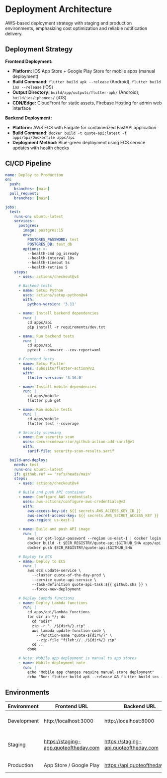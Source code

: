 # Deployment Architecture

AWS-based deployment strategy with staging and production environments, emphasizing cost optimization and reliable notification delivery.

## Deployment Strategy

**Frontend Deployment:**
- **Platform:** iOS App Store + Google Play Store for mobile apps (manual deployment)
- **Build Command:** `flutter build apk --release` (Android), `flutter build ios --release` (iOS)
- **Output Directory:** `build/app/outputs/flutter-apk/` (Android), `build/ios/iphoneos/` (iOS)
- **CDN/Edge:** CloudFront for static assets, Firebase Hosting for admin web interface

**Backend Deployment:**
- **Platform:** AWS ECS with Fargate for containerized FastAPI application
- **Build Command:** `docker build -t quote-api:latest -f apps/api/Dockerfile apps/api`
- **Deployment Method:** Blue-green deployment using ECS service updates with health checks

## CI/CD Pipeline

```yaml
name: Deploy to Production
on:
  push:
    branches: [main]
  pull_request:
    branches: [main]

jobs:
  test:
    runs-on: ubuntu-latest
    services:
      postgres:
        image: postgres:15
        env:
          POSTGRES_PASSWORD: test
          POSTGRES_DB: test_db
        options: >-
          --health-cmd pg_isready
          --health-interval 10s
          --health-timeout 5s
          --health-retries 5
    steps:
      - uses: actions/checkout@v4

      # Backend tests
      - name: Setup Python
        uses: actions/setup-python@v4
        with:
          python-version: '3.11'

      - name: Install backend dependencies
        run: |
          cd apps/api
          pip install -r requirements/dev.txt

      - name: Run backend tests
        run: |
          cd apps/api
          pytest --cov=src --cov-report=xml

      # Frontend tests
      - name: Setup Flutter
        uses: subosito/flutter-action@v2
        with:
          flutter-version: '3.16.0'

      - name: Install mobile dependencies
        run: |
          cd apps/mobile
          flutter pub get

      - name: Run mobile tests
        run: |
          cd apps/mobile
          flutter test --coverage

      # Security scanning
      - name: Run security scan
        uses: securecodewarrior/github-action-add-sarif@v1
        with:
          sarif-file: security-scan-results.sarif

  build-and-deploy:
    needs: test
    runs-on: ubuntu-latest
    if: github.ref == 'refs/heads/main'
    steps:
      - uses: actions/checkout@v4

      # Build and push API container
      - name: Configure AWS credentials
        uses: aws-actions/configure-aws-credentials@v2
        with:
          aws-access-key-id: ${{ secrets.AWS_ACCESS_KEY_ID }}
          aws-secret-access-key: ${{ secrets.AWS_SECRET_ACCESS_KEY }}
          aws-region: us-east-1

      - name: Build and push API image
        run: |
          aws ecr get-login-password --region us-east-1 | docker login --username AWS --password-stdin $ECR_REGISTRY
          docker build -t $ECR_REGISTRY/quote-api:$GITHUB_SHA apps/api
          docker push $ECR_REGISTRY/quote-api:$GITHUB_SHA

      # Deploy to ECS
      - name: Deploy to ECS
        run: |
          aws ecs update-service \
            --cluster quote-of-the-day-prod \
            --service quote-api-service \
            --task-definition quote-api-task:${{ github.sha }} \
            --force-new-deployment

      # Deploy Lambda functions
      - name: Deploy Lambda functions
        run: |
          cd apps/api/lambda_functions
          for dir in */; do
            cd "$dir"
            zip -r "../${dir%/}.zip" .
            aws lambda update-function-code \
              --function-name "quote-${dir%/}" \
              --zip-file "fileb://../${dir%/}.zip"
            cd ..
          done

      # Note: Mobile app deployment is manual to app stores
      - name: Mobile deployment note
        run: |
          echo "Mobile app changes require manual store deployment"
          echo "Run: flutter build apk --release && flutter build ios --release"
```

## Environments

| Environment | Frontend URL | Backend URL | Purpose |
|-------------|-------------|-------------|---------|
| Development | http://localhost:3000 | http://localhost:8000 | Local development and testing |
| Staging | https://staging-app.quoteoftheday.com | https://staging-api.quoteoftheday.com | Pre-production testing and QA |
| Production | App Store / Google Play | https://api.quoteoftheday.com | Live user environment |
